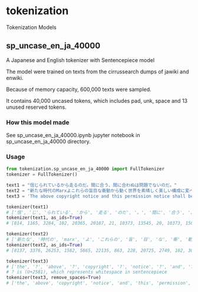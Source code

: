 # tokenization
Tokenization Models

## sp_uncase_en_ja_40000

A Japanese and English tokenizer with Sentencepiece model

The model were trained on texts from the cirrussearch dumps of jawiki and enwiki.

Because of memory capacity, 600,000 texts were sampled.

It contains 40,000 uncased tokens, which includes pad, unk, space and 13 unused reserved tokens.


### How this model made

See sp_uncase_en_ja_40000.ipynb jupyter notebook in sp_uncase_en_ja_40000 directory.


### Usage

```python
from tokenization.sp_uncase_en_ja_40000 import FullTokenizer
tokenizer = FullTokenizer()

text1 = "信じられているから走るのだ。間に合う、間に合わぬは問題でないのだ。"
text2 = "新たな時代のMarxよこれらの盲目な衝動から動く世界を素晴しく美しい構成に変へよ"
text3 = 'The above copyright notice and this permission notice shall be included in all copies or substantial portions of the Software.'

tokenizer(text1)
# ['信', 'じ', 'られている', 'から', '走る', 'のだ', '。', '間に', '合う', '、', '間に', '合', 'わ', 'ぬ', 'は', '問題', 'でない', 'のだ', '。']
tokenizer(text1, as_ids=True)
# [814, 1165, 3284, 102, 20365, 20187, 21, 10373, 13545, 20, 10373, 1500, 1639, 6513, 36, 2007, 15117, 20187, 21]

tokenizer(text2)
# ['新たな', '時代の', 'marx', 'よ', 'これらの', '盲', '目', 'な', '衝', '動', 'から', '動く', '世界', 'を', '素', '晴', 'しく', '美しい', '構成', 'に', '変', 'へ', 'よ']
tokenizer(text2, as_ids=True)
# [8137, 3376, 26253, 1582, 5865, 22135, 863, 228, 20725, 2749, 102, 30524, 681, 46, 3243, 4225, 6853, 11727, 3595, 45, 3949, 381, 1582]

tokenizer(text3)
# ['the', '?', 'above', '?', 'copyright', '?', 'notice', '?', 'and', '?', 'this', '?', 'permission', '?', 'notice', '?', 'shall', '?', 'b', 'e', '?', 'included', '?', 'in', '?', 'all', '?', 'copies', '?', 'or', '?', 'substantial', '?', 'portion', 's', '?', 'of', '?', 'the', '?', 'software', '.']
# ? is (U+2581), which represents whitespace in sentencepiece
tokenizer(text3, remove_spaces=True)
# ['the', 'above', 'copyright', 'notice', 'and', 'this', 'permission', 'notice', 'shall', 'b', 'e', 'included', 'in', 'all', 'copies', 'or', 'substantial', 'portion', 's', 'of', 'the', 'software', '.']
```

